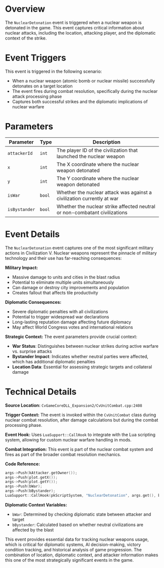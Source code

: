 # Overview

The `NuclearDetonation` event is triggered when a nuclear weapon is detonated in the game. This event captures critical information about nuclear attacks, including the location, attacking player, and the diplomatic context of the strike.

# Event Triggers

This event is triggered in the following scenario:
- When a nuclear weapon (atomic bomb or nuclear missile) successfully detonates on a target location
- The event fires during combat resolution, specifically during the nuclear attack processing phase
- Captures both successful strikes and the diplomatic implications of nuclear warfare

# Parameters

| Parameter | Type | Description |
|-----------|------|-------------|
| `attackerId` | `int` | The player ID of the civilization that launched the nuclear weapon |
| `x` | `int` | The X coordinate where the nuclear weapon detonated |
| `y` | `int` | The Y coordinate where the nuclear weapon detonated |
| `isWar` | `bool` | Whether the nuclear attack was against a civilization currently at war |
| `isBystander` | `bool` | Whether the nuclear strike affected neutral or non-combatant civilizations |

# Event Details

The `NuclearDetonation` event captures one of the most significant military actions in Civilization V. Nuclear weapons represent the pinnacle of military technology and their use has far-reaching consequences:

**Military Impact:**
- Massive damage to units and cities in the blast radius
- Potential to eliminate multiple units simultaneously
- Can damage or destroy city improvements and population
- Creates fallout that affects tile productivity

**Diplomatic Consequences:**
- Severe diplomatic penalties with all civilizations
- Potential to trigger widespread war declarations
- Long-lasting reputation damage affecting future diplomacy
- May affect World Congress votes and international relations

**Strategic Context:**
The event parameters provide crucial context:
- **War Status**: Distinguishes between nuclear strikes during active warfare vs. surprise attacks
- **Bystander Impact**: Indicates whether neutral parties were affected, which has additional diplomatic penalties
- **Location Data**: Essential for assessing strategic targets and collateral damage

# Technical Details

**Source Location:** `CvGameCoreDLL_Expansion2/CvUnitCombat.cpp:2408`

**Trigger Context:** The event is invoked within the `CvUnitCombat` class during nuclear combat resolution, after damage calculations but during the combat processing phase.

**Event Hook:** Uses `LuaSupport::CallHook` to integrate with the Lua scripting system, allowing for custom nuclear warfare handling in mods.

**Combat Integration:** This event is part of the nuclear combat system and fires as part of the broader combat resolution mechanics.

**Code Reference:**
```cpp
args->Push(kAttacker.getOwner());
args->Push(plot.getX());
args->Push(plot.getY());
args->Push(bWar);
args->Push(bBystander);
LuaSupport::CallHook(pkScriptSystem, "NuclearDetonation", args.get(), bResult);
```

**Diplomatic Context Variables:**
- `bWar`: Determined by checking diplomatic state between attacker and target
- `bBystander`: Calculated based on whether neutral civilizations are affected by the blast

This event provides essential data for tracking nuclear weapons usage, which is critical for diplomatic systems, AI decision-making, victory condition tracking, and historical analysis of game progression. The combination of location, diplomatic context, and attacker information makes this one of the most strategically significant events in the game.